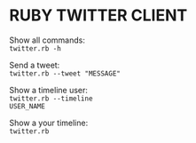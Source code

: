 # RUBY TWITTER CLIENT

Show all commands:<br>
<code>twitter.rb -h</code>

Send a tweet:<br>
<code>twitter.rb --tweet "MESSAGE"</code>

Show a timeline user:<br>
<code>twitter.rb --timeline USER_NAME</code>

Show a your timeline:<br>
<code>twitter.rb</code>